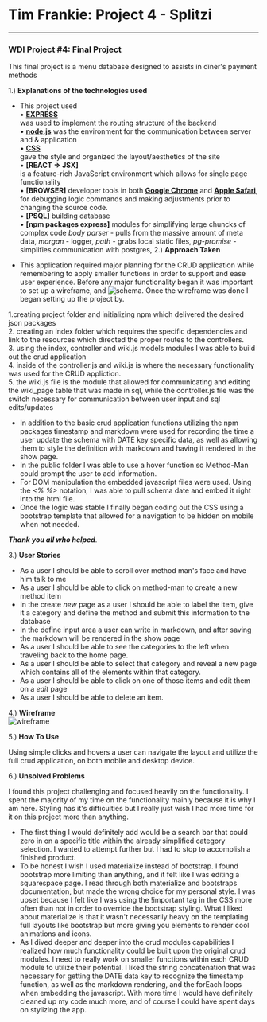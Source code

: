 # Tim Frankie: Project 4 - Splitzi #
_____

### WDI Project #4: Final Project ###

This final project is a menu database designed to assists in diner's payment methods

1.) **Explanations of the technologies used**

- This project used<br>
• **[EXPRESS]**<br>
was used to implement the routing structure of the backend<br>
• **[node.js]** was the environment for the communication between server and & application<br>
• **[CSS]**<br>
gave the style and organized the layout/aesthetics of the site<br>
• **[REACT => JSX]**<br>
is a feature-rich JavaScript environment which allows for single page functionality<br>
• **[BROWSER]** developer tools in both **[Google Chrome]** and **[Apple Safari]**, for debugging logic commands and making adjustments prior to changing the source code.<br>
• **[PSQL]** building database<br>
• **[npm packages express]** modules for simplifying large chuncks of complex code
*body parser* - pulls from the massive amount of meta data,
*morgan* - logger,
*path* - grabs local static files,
*pg-promise* - simplifies communication with postgres,
2.) **Approach Taken**

- This application required major planning for the CRUD application while remembering to apply smaller functions in order to support and ease user experience. Before any major functionality began it was important to set up a wireframe, and ![schema]. Once the wireframe was done I began setting up the project by.
>
1.creating project folder and initializing npm which delivered the desired json packages<br> 2. creating an index folder which requires the specific dependencies and link to the resources which directed the proper routes to the controllers.<br> 3. using the index, controller and wiki.js models modules I was able to build out the crud application <br> 4. inside of the controller.js and wiki.js is where the necessary functionality was used for the CRUD appliction. <br>5. the wiki.js file is the module that allowed for communicating and editing the wiki_page table that was made in sql, while the controller.js file was the switch necessary for communication between user input and sql edits/updates
- In addition to the basic crud application functions utilizing the npm packages timestamp and markdown were used for recording the time a user update the schema with DATE key specific data, as well as allowing them to style the definition with markdown and having it rendered in the show page.
- In the public folder I was able to use a hover function so Method-Man could prompt the user to add information.
- For DOM manipulation the embedded javascript files were used. Using the *<% %>* notation, I was able to pull schema date and embed it right into the html file.
- Once the logic was stable I finally began coding out the CSS using a bootstrap template that allowed for a navigation to be hidden on mobile when not needed.

***Thank you all who helped***.<br>

3.) **User Stories**

- As a user I should be able to scroll over method man's face and have him talk to me
- As a user I should be able to click on method-man to create a new method item
- In the create *new* page as a user I should be able to label the item, give it a category and define the method and submit this information to the database
- In the define input area a user can write in markdown, and after saving the markdown will be rendered in the show page
- As a user I should be able to see the categories to the left when traveling back to the home page.
- As a user I should be able to select that category and reveal a new page which contains all of the elements within that category.
- As a user I should be able to click on one of those items and edit them on a *edit* page
- As a user I should be able to delete an item.<br>

4.) **Wireframe**<br>
![wireframe]

5.) **How To Use**

Using simple clicks and hovers a user can navigate the layout and utilize the full crud application, on both mobile and desktop device.

6.) **Unsolved Problems**

I found this project challenging and focused heavily on the functionality. I spent the majority of my time on the functionality mainly because it is why I am here. Styling has it's difficulties but I really just wish I had more time for it on this project more than anything.

- The first thing I would definitely add would be a search bar that could zero in on a specific title within the already simplified category selection. I wanted to attempt further but I had to stop to accomplish a finished product.
- To be honest I wish I used materialize instead of bootstrap. I found bootstrap more limiting than anything, and it felt like I was editing a squarespace page. I read through both materialize and bootstraps documentation, but made the wrong choice for my personal style. I was upset because I felt like I was using the !important tag in the CSS more often than not in order to override the bootstrap styling. What I liked about materialize is that it wasn't necessarily heavy on the templating full layouts like bootstrap but more giving you elements to render cool animations and icons.
- As I dived deeper and deeper into the crud modules capabilities I realized how much functionality could be built upon the original crud modules. I need to really work on smaller functions within each CRUD module to utilize their potential. I liked the string concatenation that was necessary for getting the DATE data key to recognize the timestamp function, as well as the markdown rendering, and the forEach loops when embedding the javascript. With more time I would have definitely cleaned up my code much more, and of course I could have spent days on stylizing the app.

[HTML]:http://html.com/
[CSS]: https:en.wikipedia.org/wiki/Cascading_Style_Sheets
[JavaScript]: https://www.javascript.com/
[jQuery]:https:jquery.com/
[Google Chrome]:https://developers.google.com/web/tools/
[Apple Safari]:https://developer.apple.com/library/content/documentation/AppleApplications/Conceptual/Safari_Developer_Guide/Introduction/Introduction.html
[node.js]:https://nodejs.org/en/
[SQL]:https://www.postgresql.org/
[express]:https://www.npmjs.com/package/express
[bootstrap]:http://getbootstrap.com/
[npm packages]:https://www.npmjs.com/
[schema]:http://i.imgur.com/CF1fD31.png
[wireframe]:http://i.imgur.com/PeIRJHk.jpg
